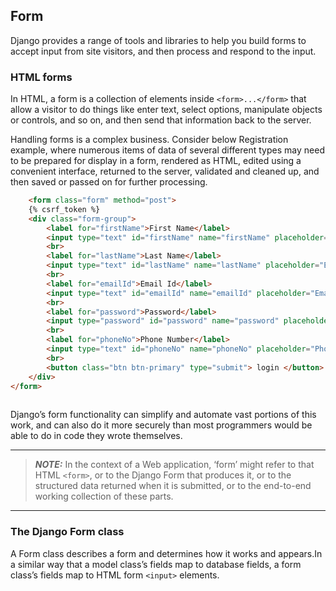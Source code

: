 ## Form
Django provides a range of tools and libraries to help you build forms to accept input from site visitors, and then process and respond to the input.
### HTML forms
In HTML, a form is a collection of elements inside `<form>...</form>` that allow a visitor to do things like enter text, select options, manipulate objects or controls, and so on, and then send that information back to the server.

Handling forms is a complex business. Consider below Registration example, where numerous items of data of several different types may need to be prepared for display in a form, rendered as HTML, edited using a convenient interface, returned to the server, validated and cleaned up, and then saved or passed on for further processing.

``` html
    <form class="form" method="post">
    {% csrf_token %}
    <div class="form-group">
        <label for="firstName">First Name</label>
        <input type="text" id="firstName" name="firstName" placeholder="Enter your First Name">
        <br>
        <label for="lastName">Last Name</label>
        <input type="text" id="lastName" name="lastName" placeholder="Enter your First Name">
        <br>
        <label for="emailId">Email Id</label>
        <input type="text" id="emailId" name="emailId" placeholder="Email">
        <br>
        <label for="password">Password</label>
        <input type="password" id="password" name="password" placeholder="password">
        <br>
        <label for="phoneNo">Phone Number</label>
        <input type="text" id="phoneNo" name="phoneNo" placeholder="Phone Number">
        <br>
        <button class="btn btn-primary" type="submit"> login </button>
    </div>
</form>
 
```
Django’s form functionality can simplify and automate vast portions of this work, and can also do it more securely than most programmers would be able to do in code they wrote themselves.

---
> **_NOTE:_** In the context of a Web application, ‘form’ might refer to that HTML `<form>`, or to the Django Form that produces it, or to the structured data returned when it is submitted, or to the end-to-end working collection of these parts.
---
### The Django Form class
A Form class describes a form and determines how it works and appears.In a similar way that a model class’s fields map to database fields, a form class’s fields map to HTML form `<input>` elements.

